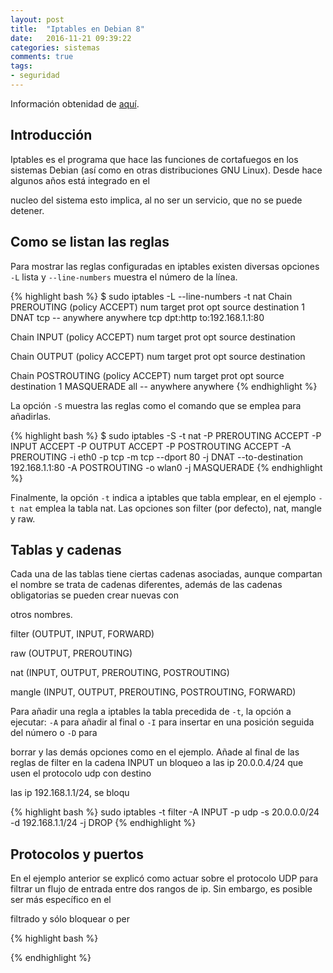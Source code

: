 ```yaml
---
layout: post
title:  "Iptables en Debian 8"
date:   2016-11-21 09:39:22
categories: sistemas
comments: true
tags:
- seguridad
---
```

Información obtenidad de [aquí](https://wiki.debian.org/iptables).


Introducción
------------

Iptables es el programa que hace las funciones de cortafuegos en los sistemas Debian (así como en otras distribuciones GNU Linux). Desde hace algunos años está integrado en el 

nucleo del sistema esto implica, al no ser un servicio, que no se puede detener. 

Como se listan las reglas
-------------------------

Para mostrar las reglas configuradas en iptables existen diversas opciones `-L` lista y `--line-numbers` muestra el número de la línea.

{% highlight bash %}
$ sudo iptables -L --line-numbers -t nat
Chain PREROUTING (policy ACCEPT)
num  target     prot opt source               destination
1    DNAT       tcp  --  anywhere             anywhere             tcp dpt:http to:192.168.1.1:80

Chain INPUT (policy ACCEPT)
num  target     prot opt source               destination

Chain OUTPUT (policy ACCEPT)
num  target     prot opt source               destination

Chain POSTROUTING (policy ACCEPT)
num  target     prot opt source               destination
1    MASQUERADE  all  --  anywhere             anywhere
{% endhighlight %}

La opción `-S` muestra las reglas como el comando que se emplea para añadirlas.

{% highlight bash %}
$ sudo iptables -S -t nat
-P PREROUTING ACCEPT
-P INPUT ACCEPT
-P OUTPUT ACCEPT
-P POSTROUTING ACCEPT
-A PREROUTING -i eth0 -p tcp -m tcp --dport 80 -j DNAT --to-destination 192.168.1.1:80
-A POSTROUTING -o wlan0 -j MASQUERADE
{% endhighlight %}

Finalmente, la opción `-t` indica a iptables que tabla emplear, en el ejemplo `-t nat` emplea la tabla nat. Las opciones son filter (por defecto), nat, mangle y raw.

Tablas y cadenas
----------------

Cada una de las tablas tiene ciertas cadenas asociadas, aunque compartan el nombre se trata de cadenas diferentes, además de las cadenas obligatorias se pueden crear nuevas con 

otros nombres.

filter (OUTPUT, INPUT, FORWARD)

raw (OUTPUT, PREROUTING)

nat (INPUT, OUTPUT, PREROUTING, POSTROUTING)

mangle (INPUT, OUTPUT, PREROUTING, POSTROUTING, FORWARD)

Para añadir una regla a iptables la tabla precedida de `-t`, la opción a ejecutar: `-A` para añadir al final o `-I` para insertar en una posición seguida del número o `-D` para 

borrar y las demás opciones como en el ejemplo. Añade al final de las reglas de filter en la cadena INPUT un bloqueo a las ip 20.0.0.4/24 que usen el protocolo udp con destino 

las ip 192.168.1.1/24, se bloqu

{% highlight bash %}
sudo iptables -t filter -A INPUT -p udp -s 20.0.0.0/24 -d 192.168.1.1/24 -j DROP
{% endhighlight %}

Protocolos y puertos
--------------------

En el ejemplo anterior se explicó como actuar sobre el protocolo UDP para filtrar un flujo de entrada entre dos rangos de ip. Sin embargo, es posible ser más específico en el 

filtrado y sólo bloquear o per

{% highlight bash %}

{% endhighlight %}
